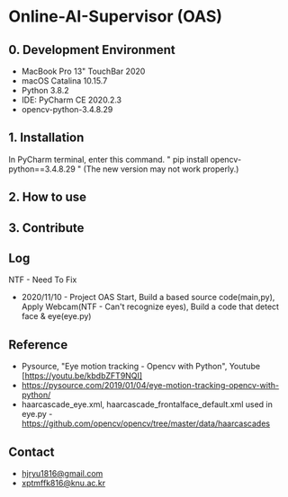 # Online-AI-Supervisor (OAS)

## 0. Development Environment
* MacBook Pro 13" TouchBar 2020
* macOS Catalina 10.15.7
* Python 3.8.2
* IDE: PyCharm CE 2020.2.3
* opencv-python-3.4.8.29

## 1. Installation

In PyCharm terminal, enter this command. " pip install opencv-python==3.4.8.29 " (The new version may not work properly.)

## 2. How to use

## 3. Contribute

## Log
NTF - Need To Fix

* 2020/11/10 - Project OAS Start, Build a based source code(main,py), Apply Webcam(NTF - Can't recognize eyes), Build a code that detect face & eye(eye.py)

## Reference

* Pysource, "Eye motion tracking - Opencv with Python", Youtube [https://youtu.be/kbdbZFT9NQI]
* https://pysource.com/2019/01/04/eye-motion-tracking-opencv-with-python/
* haarcascade_eye.xml, haarcascade_frontalface_default.xml used in eye.py - https://github.com/opencv/opencv/tree/master/data/haarcascades

## Contact

* hjryu1816@gmail.com
* xptmffk816@knu.ac.kr


